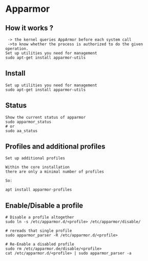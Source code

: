 # Apparmor


## How it works ?

``` In practice
 -> the kernel queries AppArmor before each system call
 ->to know whether the process is authorized to do the given
operation.
Set up utilities you need for management
sudo apt-get install apparmor-utils
```

## Install 

```
Set up utilities you need for management
sudo apt-get install apparmor-utils
```


## Status 

```
Show the current status of apparmor
sudo apparmor_status
# or
sudo aa_status
```

## Profiles and additional profiles 

```
Set up additional profiles

Within the core installation
there are only a minimal number of profiles

So:

apt install apparmor-profiles

```

## Enable/Disable a profile 

```
# Disable a profile altogether
sudo ln -s /etc/apparmor.d/<profile> /etc/apparmor/disable/

# rereads that single profile
sudo apparmor_parser -R /etc/apparmor.d/<profile>

# Re-Enable a disabled profile
sudo rm /etc/apparmor.de/disable/<profile>
cat /etc/apparmor.d/<profile> | sudo apparmor_parser -a
```

